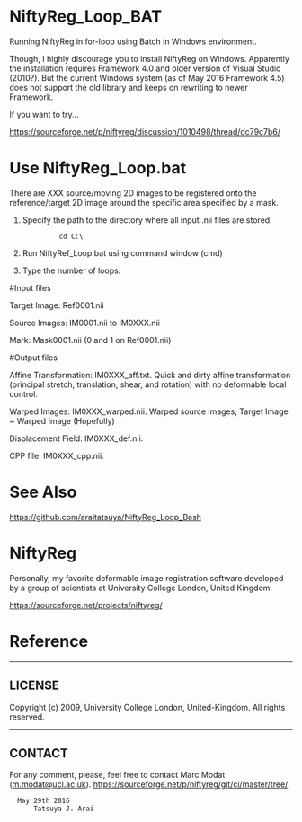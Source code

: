 # NiftyReg_Loop_BAT
Running NiftyReg in for-loop using Batch in Windows environment. 

Though, I highly discourage you to install NiftyReg on Windows. Apparently the installation requires Framework 4.0 and older version of Visual Studio (2010?). But the current Windows system (as of May 2016 Framework 4.5) does not support the old library and keeps on rewriting to newer Framework.

If you want to try...

https://sourceforge.net/p/niftyreg/discussion/1010498/thread/dc79c7b6/

# Use NiftyReg_Loop.bat

There are XXX source/moving 2D images to be registered onto the reference/target 2D image around the specific area specified by a mask.   

1. Specify the path to the directory where all input .nii files are stored. 

                cd C:\

2. Run NiftyRef_Loop.bat using command window (cmd)
3. Type the number of loops.

#Input files

  Target Image: Ref0001.nii
  
  Source Images: IM0001.nii to IM0XXX.nii
  
  Mark: Mask0001.nii (0 and 1 on Ref0001.nii)
  

#Output files

  Affine Transformation: IM0XXX_aff.txt.
    Quick and dirty affine transformation (principal stretch, translation, shear, and rotation) with no deformable local control.
    
  Warped Images: IM0XXX_warped.nii.
    Warped source images; Target Image ~ Warped Image (Hopefully)
    
  Displacement Field: IM0XXX_def.nii.
  
  CPP file: IM0XXX_cpp.nii.
  
# See Also
https://github.com/araitatsuya/NiftyReg_Loop_Bash
  
# NiftyReg
Personally, my favorite deformable image registration software developed by a group of scientists at University College London, United Kingdom. 

https://sourceforge.net/projects/niftyreg/

# Reference
---------
LICENSE
---------
Copyright (c) 2009, University College London, United-Kingdom. All rights reserved.

---------
CONTACT
---------
For any comment, please, feel free to contact Marc Modat (m.modat@ucl.ac.uk).
https://sourceforge.net/p/niftyreg/git/ci/master/tree/

      May 29th 2016
          Tatsuya J. Arai 
